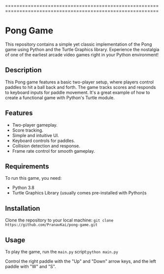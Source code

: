 
============================================================================================================
# Pong Game

This repository contains a simple yet classic implementation of the Pong game using Python and the Turtle Graphics library. Experience the nostalgia of one of the earliest arcade video games right in your Python environment!

## Description

This Pong game features a basic two-player setup, where players control paddles to hit a ball back and forth. The game tracks scores and responds to keyboard inputs for paddle movement. It's a great example of how to create a functional game with Python's Turtle module.

## Features

- Two-player gameplay.
- Score tracking.
- Simple and intuitive UI.
- Keyboard controls for paddles.
- Collision detection and response.
- Frame rate control for smooth gameplay.

## Requirements

To run this game, you need:
- Python 3.8
- Turtle Graphics Library (usually comes pre-installed with Python)s

## Installation

Clone the repository to your local machine:
```git clone https://github.com/PranavKai/pong-game.git```


## Usage

To play the game, run the `main.py` script:```python main.py```



Control the right paddle with the "Up" and "Down" arrow keys, and the left paddle with "W" and "S".



